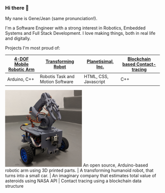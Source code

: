 ### Hi there 👋

My nane is Gene/Jean (same pronunciation!).

I'm a Software Engineer with a strong interest in Robotics, Embedded Systems and Full Stack Development. I love making things, both in real life and digitally.

Projects I'm most proud of:

[4-DOF Mobile Robotic Arm](https://github.com/ria-leberu/CET4811-CapstoneProject-4DOFMobileRobotArm) | [Transforming Robot](https://github.com/ria-leberu/city-tech-robotics-humanoid-project) | [Planetisimal, Inc.](https://github.com/ria-leberu/planetesimal) | [Blockchain based Contact-tracing](https://github.com/ria-leberu/Contact-Tracing-Blockchain)
-------------------------|-------------------------------------|-------------------|--------------------------------
Arduino, C++ | Robotis Task and Motion Software | HTML, CSS, Javascript | C++
![Picture of Robot Arm](/pictures/mobile-robot-arm-preview.png)
An open source, Arduino-based robotic arm using 3D printed parts. | A transforming humanoid robot, that turns into a small car. | An imaginary company that estimates total value of asteroids using NASA API | Contact tracing using a blockchain data structure

<!--
**ria-leberu/ria-leberu** is a ✨ _special_ ✨ repository because its `README.md` (this file) appears on your GitHub profile.

Here are some ideas to get you started:

- 🔭 I’m currently working on ...
- 🌱 I’m currently learning ...
- 👯 I’m looking to collaborate on ...
- 🤔 I’m looking for help with ...
- 💬 Ask me about ...
- 📫 How to reach me: ...
- 😄 Pronouns: ...
- ⚡ Fun fact: ...
-->
